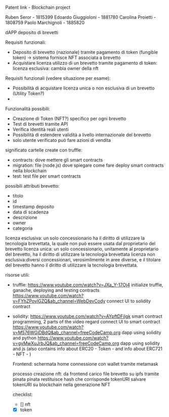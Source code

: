 Patent link - Blockchain project

Ruben Seror - 1815399
Edoardo Giuggioloni - 1881780
Carolina Proietti - 1808759
Paolo Marchignoli - 1885820

dAPP deposito di brevetti 

Requisiti funzionali:
  - Deposito di brevetto (nazionale) tramite pagamento di token (fungible token) -> sistema fornisce NFT associata a brevetto
  - Acquistare licenza utilizzo di un brevetto tramite pagamento di token:
    licenza esclusiva: cambia owner della nft

Requisiti funzionali (vedere situazione per esame):
  - Possibilità di acquistare licenza unica o non esclusiva di un brevetto (Utility Token?)
  - 


 Funzionalità possibili:
  - Creazione di Token (NFT?) specifico per ogni brevetto
  - Test di brevetti tramite API
  - Verifica identità reali utenti
  - Possibilità di estendere validità a livello internazionale del brevetto
  - solo utente verificato può fare azioni di vendita



significato cartelle create con truffle:
  - contracts: dove mettere gli smart contracts
  - migration: file (node.js) dove spiegare come fare deploy smart contracts nella blockchain
  - test: test file per smart contracts 


possibili attributi brevetto:
  - titolo
  - id
  - timestamp deposito
  - data di scadenza
  - descrizione
  - owner
  - categoria

  licenza esclusiva: un solo concessionario ha il diritto di utilizzare la tecnologia brevettata, la quale non può essere usata dal proprietario del brevetto
  licenza unica: un solo concessionario, unitamente al proprietario del brevetto, ha il diritto di utilizzare la tecnologia brevettata
  licenza non esclusiva:diversi concessionari, verosimilmente in aree diverse, e il titolare del brevetto hanno il diritto di utilizzare la tecnologia brevettata.


risorse utili:
  - truffle: 
    https://www.youtube.com/watch?v=JXa_Y-17Oj4 initialize truffle, ganache, deploying and testing contracts
    https://www.youtube.com/watch?v=FYhZPovlGZQ&ab_channel=WebDevCody connect UI to solidity contract

  - solidity: 
    https://www.youtube.com/watch?v=AYpftDFiIgk smart contract programming, 2 parts of the video regard connect UI to smart contract
    https://www.youtube.com/watch?v=M576WGiDBdQ&ab_channel=freeCodeCamp.org dapp using solidity and python
    https://www.youtube.com/watch?v=gyMwXuJrbJQ&ab_channel=freeCodeCamp.org dapp using solidity and js (also contains info about ERC20 - Token - and info about ERC721 - NFT -  )


    Frontend:
    schermata home
    connessione con wallet tramite metamask


    processo creazione nft:
    da frontend carico file brevetto su ipfs tramite pinata
    pinata restituisce hash che corrisponde tokenURI
    salvare tokenURI su blockchain nella generazione NFT


    checklist:
    - [] nft
    - [x] token 